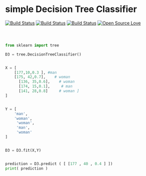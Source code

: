 # simple Decision Tree Classifier

[![Build Status](https://img.shields.io/badge/Facebook%20page-%40Pythonation-DarkSlateBlue.svg
)](https://web.facebook.com/pythonation)
[![Build Status](https://img.shields.io/pypi/pyversions/Django.svg
)]()
[![Build Status](https://img.shields.io/conda/pn/conda-forge/python.svg
)]()
[![Open Source Love](https://badges.frapsoft.com/os/mit/mit.svg?v=102)]()




```python



from sklearn import tree

D3 = tree.DecisionTreeClassifier()


X = [
    [177,10,0.3 ], #man
    [175, 42,0.7],    # woman                                                          
      [136, 35,0.6],    # woman                                                         
      [174, 15,0.1],     # man                                                         
      [141, 28,0.8]     # woman ]
]


Y = [
    'man',
    'woman',
     'woman',
     'man', 
     'woman'
]


D3 = D3.fit(X,Y)


prediction = D3.predict ( [ [177 , 40 , 0.4 ] ])
print( prediction )

